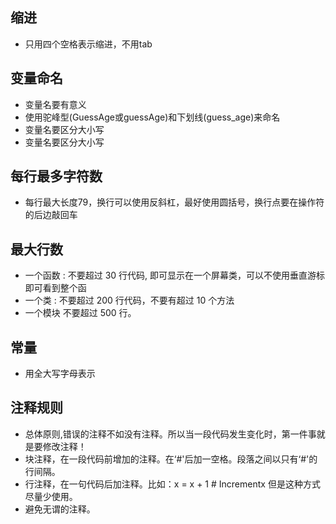 ## 缩进
- 只用四个空格表示缩进，不用tab
## 变量命名
- 变量名要有意义
- 使用驼峰型(GuessAge或guessAge)和下划线(guess_age)来命名
- 变量名要区分大小写
- 变量名要区分大小写
## 每行最多字符数
- 每行最大长度79，换行可以使用反斜杠，最好使用圆括号，换行点要在操作符的后边敲回车
## 最大行数
- 一个函数 : 不要超过 30 行代码, 即可显示在一个屏幕类，可以不使用垂直游标即可看到整个函
- 一个类 : 不要超过 200 行代码，不要有超过 10 个方法
- 一个模块 不要超过 500 行。
## 常量
- 用全大写字母表示
## 注释规则
- 总体原则,错误的注释不如没有注释。所以当一段代码发生变化时，第一件事就是要修改注释！
- 块注释，在一段代码前增加的注释。在‘#'后加一空格。段落之间以只有‘#'的行间隔。
- 行注释，在一句代码后加注释。比如：x = x + 1 # Incrementx 但是这种方式尽量少使用。
- 避免无谓的注释。
